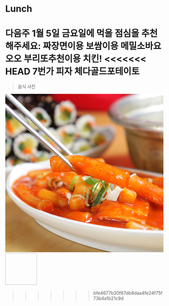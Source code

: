 # Lunch
다음주 1월 5일 금요일에 먹을 점심을 추천해주세요:
짜장면이용 
보쌈이용
메밀소바요오오
부리또추천이용
치킨!
<<<<<<< HEAD
7번가 피자 체다골드포테이토
=======

> 음식 사진

![Alt text](/ttuck.jpg "떡볶이")
<img width="100" height="100"></img>

>>>>>>> bfe4677b30f67db8daa4fe24f75f73b4a1b21c9d
